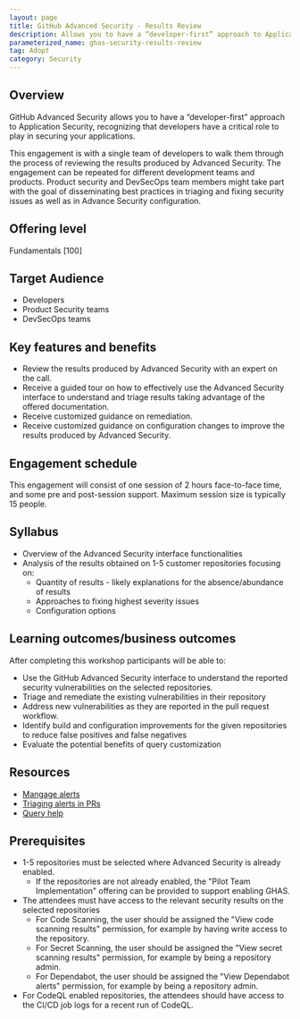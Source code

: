 ```yaml
---
layout: page
title: GitHub Advanced Security - Results Review
description: Allows you to have a “developer-first” approach to Application Security, recognizing that developers have a critical role to play in securing your applications.
parameterized_name: ghas-security-results-review
tag: Adopt
category: Security
---
```


## Overview

GitHub Advanced Security allows you to have a “developer-first” approach to Application Security, recognizing that developers have a critical role to play in securing your applications.

This engagement is with a single team of developers to walk them through the process of reviewing the results produced by Advanced Security.
The engagement can be repeated for different development teams and products. Product security and DevSecOps team members might take part with the goal of disseminating best practices in triaging and fixing security issues as well as in Advance Security configuration.

## Offering level

Fundamentals [100]

## Target Audience

- Developers
- Product Security teams
- DevSecOps teams

## Key features and benefits

- Review the results produced by Advanced Security with an expert on the call.
- Receive a guided tour on how to effectively use the Advanced Security interface to understand and triage results taking advantage of the offered documentation.
- Receive customized guidance on remediation.
- Receive customized guidance on configuration changes to improve the results produced by Advanced Security.

## Engagement schedule

This engagement will consist of one session of 2 hours face-to-face time, and some pre and post-session support. Maximum session size is typically 15 people.

## Syllabus

- Overview of the Advanced Security interface functionalities
- Analysis of the results obtained on 1-5 customer repositories focusing on:
  - Quantity of results - likely explanations for the absence/abundance of results
  - Approaches to fixing highest severity issues
  - Configuration options

## Learning outcomes/business outcomes

After completing this workshop participants will be able to:

- Use the GitHub Advanced Security interface to understand the reported security vulnerabilities on the selected repositories.
- Triage and remediate the existing vulnerabilities in their repository
- Address new vulnerabilities as they are reported in the pull request workflow.
- Identify build and configuration improvements for the given repositories to reduce false positives and false negatives
- Evaluate the potential benefits of query customization

## Resources

- [Mangage alerts](https://docs.github.com/en/enterprise-cloud@latest/code-security/code-scanning/automatically-scanning-your-code-for-vulnerabilities-and-errors/managing-code-scanning-alerts-for-your-repository)
- [Triaging alerts in PRs](https://docs.github.com/en/code-security/code-scanning/automatically-scanning-your-code-for-vulnerabilities-and-errors/triaging-code-scanning-alerts-in-pull-requests)
- [Query help](https://codeql.github.com/codeql-query-help/)

## Prerequisites

- 1-5 repositories must be selected where Advanced Security is already enabled.
  - If the repositories are not already enabled, the "Pilot Team Implementation" offering can be provided to support enabling GHAS.
- The attendees must have access to the relevant security results on the selected repositories
  - For Code Scanning, the user should be assigned the "View code scanning results" permission, for example by having write access to the repository.
  - For Secret Scanning, the user should be assigned the "View secret scanning results" permission, for example by being a repository admin.
  - For Dependabot, the user should be assigned the "View Dependabot alerts" permission, for example by being a repository admin.
- For CodeQL enabled repositories, the attendees should have access to the CI/CD job logs for a recent run of CodeQL.
